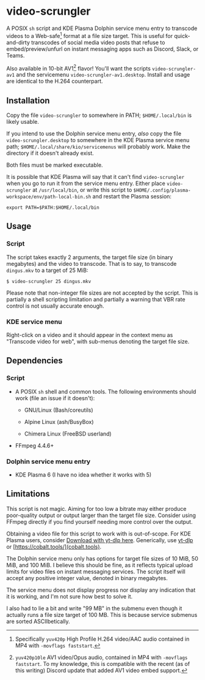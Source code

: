 # video-scrungler

A POSIX `sh` script and KDE Plasma Dolphin service menu entry to
transcode videos to a Web-safe[^1] format at a file size target.
This is useful for quick-and-dirty transcodes of social media video posts
that refuse to embed/preview/unfurl
on instant messaging apps such as Discord, Slack, or Teams.

Also available in 10-bit AV1[^2] flavor!
You'll want the scripts `video-scrungler-av1`
and the servicemenu `video-scrungler-av1.desktop`.
Install and usage are identical to the H.264 counterpart.

## Installation

Copy the file `video-scrungler` to somewhere in PATH;
`$HOME/.local/bin` is likely usable.

If you intend to use the Dolphin service menu entry,
*also* copy the file `video-scrungler.desktop`
to somewhere in the KDE Plasma service menu path;
`$HOME/.local/share/kio/servicemenus` will probably work.
Make the directory if it doesn't already exist.

Both files must be marked executable.

It is possible that KDE Plasma will say that it can't find
`video-scrungler` when you go to run it from the service menu entry.
Either place `video-scrungler` at `/usr/local/bin`, or
write this script to
`$HOME/.config/plasma-workspace/env/path-local-bin.sh`
and restart the Plasma session:

```
export PATH=$PATH:$HOME/.local/bin
```

## Usage

### Script

The script takes exactly 2 arguments,
the target file size (in binary megabytes)
and the video to transcode.
That is to say, to transcode `dingus.mkv`
to a target of 25 MiB:

```console
$ video-scrungler 25 dingus.mkv
```

Please note that non-integer file sizes are not accepted by the script.
This is partially a shell scripting limitation
and partially a warning that VBR rate control
is not usually accurate enough.

### KDE service menu

Right-click on a video
and it should appear in the context menu as "Transcode video for web",
with sub-menus denoting the target file size.

## Dependencies

### Script

* A POSIX `sh` shell and common tools.
  The following environments should work (file an issue if it doesn't):

    * GNU/Linux (Bash/coreutils)

    * Alpine Linux (ash/BusyBox)

    * Chimera Linux (FreeBSD userland)

* FFmpeg 4.4.6+

### Dolphin service menu entry

* KDE Plasma 6 (I have no idea whether it works with 5)

## Limitations

This script is not magic.
Aiming for too low a bitrate
may either produce poor-quality output or
output larger than the target file size.
Consider using FFmpeg directly
if you find yourself needing more control over the output.

Obtaining a video file for this script to work with is out-of-scope.
For KDE Plasma users, consider
[Download with yt-dlp here](https://store.kde.org/p/2012539/).
Generically, use [yt-dlp](https://github.com/yt-dlp/yt-dlp/)
or [https://cobalt.tools/](cobalt.tools).

The Dolphin service menu only has options for
target file sizes of 10 MiB, 50 MiB, and 100 MiB.
I believe this should be fine,
as it reflects typical upload limits for video files
on instant messaging services.
The script itself will accept any
positive integer value, denoted in binary megabytes.

The service menu does not display progress nor
display any indication that it is working,
and I'm not sure how best to solve it.

I also had to lie a bit and write "99 MB" in the submenu
even though it actually runs a file size target of 100 MB.
This is because service submenus are sorted ASCIIbetically.

[^1]: Specifically `yuv420p` High Profile H.264 video/AAC audio
      contained in MP4 with `-movflags faststart`.

[^2]: `yuv420p10le` AV1 video/Opus audio,
      contained in MP4 with `-movflags faststart`.
      To my knowledge, this is compatible with the recent
      (as of this writing) Discord update that added AV1 video embed support.
